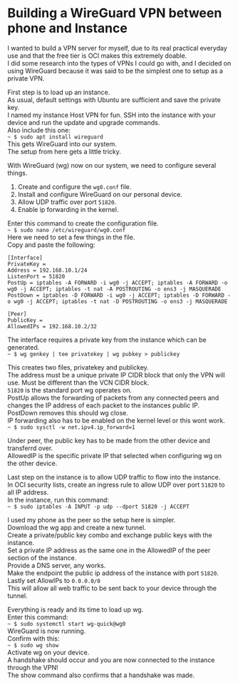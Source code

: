 # Building a WireGuard VPN between phone and Instance

I wanted to build a VPN server for myself, due to its real practical everyday use and that the free tier is OCI makes this extremely doable.  
I did some research into the types of VPNs I could go with, and I decided on using WireGuard because it was said to be the simplest one to setup as a private VPN.

First step is to load up an instance.  
As usual, default settings with Ubuntu are sufficient and save the private key.  
I named my instance Host VPN for fun.
SSH into the instance with your device and run the update and upgrade commands.  
Also include this one:  
`~ $ sudo apt install wireguard`  
This gets WireGuard into our system.  
The setup from here gets a little tricky.  

With WireGuard (wg) now on our system, we need to configure several things.  
1. Create and configure the `wg0.conf` file.  
2. Install and configure WireGuard on our personal device.  
3. Allow UDP traffic over port `51820`.  
4. Enable ip forwarding in the kernel.  

Enter this command to create the configuration file.  
`~ $ sudo nano /etc/wireguard/wg0.conf`  
Here we need to set a few things in the file.  
Copy and paste the following:  

`[Interface]`  
`PrivateKey =`  
`Address = 192.168.10.1/24`  
`ListenPort = 51820`  
`PostUp = iptables -A FORWARD -i wg0 -j ACCEPT; iptables -A FORWARD -o wg0 -j ACCEPT; iptables -t nat -A POSTROUTING -o ens3 -j MASQUERADE`  
`PostDown = iptables -D FORWARD -i wg0 -j ACCEPT; iptables -D FORWARD -o wg0 -j ACCEPT; iptables -t nat -D POSTROUTING -o ens3 -j MASQUERADE`  

`[Peer]`  
`PublicKey =`  
`AllowedIPs = 192.168.10.2/32`

The interface requires a private key from the instance which can be generated.  
`~ $ wg genkey | tee privatekey | wg pubkey > publickey`  

This creates two files, privatekey and publickey.  
The address must be a unique private IP CIDR block that only the VPN will use. Must be different than the VCN CIDR block.  
`51820` is the standard port wg operates on.  
PostUp allows the forwarding of packets from any connected peers and changes the IP address of each packet to the instances public IP.  
PostDown removes this should wg close.  
IP forwarding also has to be enabled on the kernel level or this wont work.  
`~ $ sudo sysctl -w net.ipv4.ip_forward=1`  

Under peer, the public key has to be made from the other device and transferrd over.  
AllowedIP is the specific private IP that selected when configuring wg on the other device.  

Last step on the instance is to allow UDP traffic to flow into the instance.  
In OCI security lists, create an ingress rule to allow UDP over port `51820` to all IP address.  
In the instance, run this command:  
`~ $ sudo iptables -A INPUT -p udp --dport 51820 -j ACCEPT`  

I used my phone as the peer so the setup here is simpler.  
Download the wg app and create a new tunnel.  
Create a private/public key combo and exchange public keys with the instance.  
Set a private IP address as the same one in the AllowedIP of the peer section of the instance.  
Provide a DNS server, any works.  
Make the endpoint the public ip address of the instance with port `51820`.  
Lastly set AllowIPs to `0.0.0.0/0`  
This will allow all web traffic to be sent back to your device through the tunnel.  

Everything is ready and its time to load up wg.  
Enter this command:  
`~ $ sudo systemctl start wg-quick@wg0`  
WireGuard is now running.  
Confirm with this:  
`~ $ sudo wg show`  
Activate wg on your device.  
A handshake should occur and you are now connected to the instance through the VPN!  
The show command also confirms that a handshake was made.  
